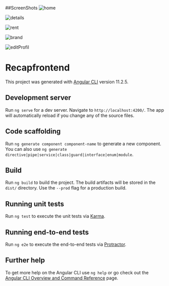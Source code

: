 
##ScreenShots
![home](https://user-images.githubusercontent.com/32998804/114320854-a8e87f00-9b20-11eb-88c0-c67f205189c3.PNG)

![details](https://user-images.githubusercontent.com/32998804/114320859-b1d95080-9b20-11eb-8604-ba6fc7df4928.PNG)

![rent](https://user-images.githubusercontent.com/32998804/114320878-c6b5e400-9b20-11eb-89c1-b819f1b569ce.PNG)

![brand](https://user-images.githubusercontent.com/32998804/114320885-cd445b80-9b20-11eb-9984-caf59ec21801.PNG)

![editProfil](https://user-images.githubusercontent.com/32998804/114320882-c9b0d480-9b20-11eb-91d8-ba5e150bc939.PNG)



# Recapfrontend

This project was generated with [Angular CLI](https://github.com/angular/angular-cli) version 11.2.5.

## Development server

Run `ng serve` for a dev server. Navigate to `http://localhost:4200/`. The app will automatically reload if you change any of the source files.

## Code scaffolding

Run `ng generate component component-name` to generate a new component. You can also use `ng generate directive|pipe|service|class|guard|interface|enum|module`.

## Build

Run `ng build` to build the project. The build artifacts will be stored in the `dist/` directory. Use the `--prod` flag for a production build.

## Running unit tests

Run `ng test` to execute the unit tests via [Karma](https://karma-runner.github.io).

## Running end-to-end tests

Run `ng e2e` to execute the end-to-end tests via [Protractor](http://www.protractortest.org/).

## Further help

To get more help on the Angular CLI use `ng help` or go check out the [Angular CLI Overview and Command Reference](https://angular.io/cli) page.

